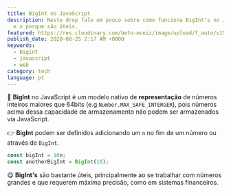 ```yaml
---
title: BigInt no JavaScript
description: Neste drop falo um pouco sobre como funciona BigInt's no JavaScript
  e o porque são úteis.
featured: https://res.cloudinary.com/beto-muniz/image/upload/f_auto/v1598238776/Text_1_jj5zju.jpg
publish_date: 2020-08-25 2:17 AM +0000
keywords:
  - bigint
  - javascript
  - web
category: tech
language: pt
---
```


🔢 **BigInt** no JavaScript é um modelo nativo de **representação** de números inteiros maiores que 64bits (e.g `Number.MAX_SAFE_INTERGER`), pois números acima dessa capacidade de armazenamento não podem ser armazenados via JavaScript.

👉 **BigInt** podem ser definidos adicionando um `n` no fim de um número ou através de `BigInt`.

```javascript
const bigInt = 10n;
const anotherBigInt = BigInt(10);
```

😋 **BigInt's** são bastante úteis, principalmente ao se trabalhar com números grandes e que requerem máxima precisão, como em sistemas financeiros.
